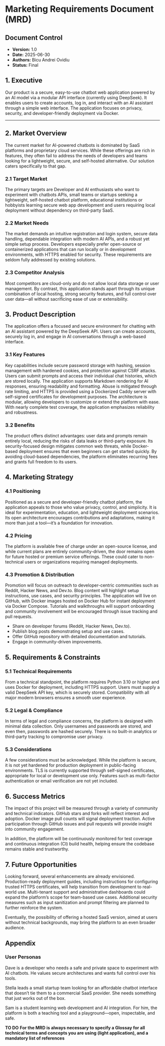 # Marketing Requirements Document (MRD)

## Document Control

- **Version:** 1.0
- **Date:** 2025-06-30
- **Authors:** Bicu Andrei Ovidiu
- **Status:** Final

## 1. Executive

Our product is a secure, easy-to-use chatbot web application powered by an AI model via a modular API interface (currently using DeepSeek). It enables users to create accounts, log in, and interact with an AI assistant through a simple web interface. The application focuses on privacy, security, and developer-friendly deployment via Docker.

---

## 2. Market Overview

The current market for AI-powered chatbots is dominated by SaaS platforms and proprietary cloud services. While these offerings are rich in features, they often fail to address the needs of developers and teams looking for a lightweight, secure, and self-hosted alternative. Our solution caters specifically to that gap.

### 2.1 Target Market

The primary targets are Developer and AI enthusiasts who want to experiment with chatbots APIs, small teams or startups seeking a lightweight, self-hosted chatbot platform, educational institutions or hobbyists learning secure web app development and users requiring local deployment without dependency on third-party SaaS.

### 2.2 Market Needs

The market demands an intuitive registration and login system, secure data handling, dependable integration with modern AI APIs, and a robust yet simple setup process. Developers especially prefer open-source or containerized applications that can run locally or in development environments, with HTTPS enabled for security. These requirements are seldom fully addressed by existing solutions.

### 2.3 Competitor Analysis

Most competitors are cloud-only and do not allow local data storage or user management. By contrast, this application stands apart through its unique combination of local hosting, strong security features, and full control over user data—all without sacrificing ease of use or extensibility.

## 3. Product Description

The application offers a focused and secure environment for chatting with an AI assistant powered by the DeepSeek API. Users can create accounts, securely log in, and engage in AI conversations through a web-based interface.

### 3.1 Key Features

Key capabilities include secure password storage with hashing, session management with hardened cookies, and protection against CSRF attacks. Users can submit prompts and access their individual chat histories, which are stored locally. The application supports Markdown rendering for AI responses, ensuring readability and formatting. Abuse is mitigated through rate limiting, and HTTPS is provided using a Dockerized Caddy server with self-signed certificates for development purposes. The architecture is modular, allowing developers to customize or extend the platform with ease. With nearly complete test coverage, the application emphasizes reliability and robustness.

### 3.2 Benefits

The product offers distinct advantages: user data and prompts remain entirely local, reducing the risks of data leaks or third-party exposure. Its security-focused design mitigates common web threats, while Docker-based deployment ensures that even beginners can get started quickly. By avoiding cloud-based dependencies, the platform eliminates recurring fees and grants full freedom to its users.

## 4. Marketing Strategy

### 4.1 Positioning

Positioned as a secure and developer-friendly chatbot platform, the application appeals to those who value privacy, control, and simplicity. It is ideal for experimentation, education, and lightweight deployment scenarios. Its open architecture encourages contributions and adaptations, making it more than just a tool—it’s a foundation for innovation.

### 4.2 Pricing

The platform is available free of charge under an open-source license, and while current plans are entirely community-driven, the door remains open for future hosted or premium service offerings. These could cater to non-technical users or organizations requiring managed deployments.

### 4.3 Promotion & Distribution

Promotion will focus on outreach to developer-centric communities such as Reddit, Hacker News, and Dev.to. Blog content will highlight setup instructions, use cases, and security principles. The application will live on GitHub, with Docker images hosted on Docker Hub for instant deployment via Docker Compose. Tutorials and walkthroughs will support onboarding and community involvement will be encouraged through issue tracking and pull requests.

- Share on developer forums (Reddit, Hacker News, Dev.to).
- Publish blog posts demonstrating setup and use cases.
- Offer GitHub repository with detailed documentation and tutorials.
- Engage in community-driven improvements.

## 5. Requirements & Constraints

### 5.1 Technical Requirements

From a technical standpoint, the platform requires Python 3.10 or higher and uses Docker for deployment, including HTTPS support. Users must supply a valid DeepSeek API key, which is securely stored. Compatibility with all major modern browsers ensures a smooth user experience.

### 5.2 Legal & Compliance

In terms of legal and compliance concerns, the platform is designed with minimal data collection. Only usernames and passwords are stored, and even then, passwords are hashed securely. There is no built-in analytics or third-party tracking to compromise user privacy.

### 5.3 Considerations

A few considerations must be acknowledged. While the platform is secure, it is not yet hardened for production deployment in public-facing environments. TLS is currently supported through self-signed certificates, appropriate for local or development use only. Features such as multi-factor authentication or email verification are not yet included.

## 6. Success Metrics

The impact of this project will be measured through a variety of community and technical indicators. GitHub stars and forks will reflect interest and adoption. Docker image pull counts will signal deployment traction. Active participation through GitHub issues and pull requests will provide insight into community engagement.

In addition, the platform will be continuously monitored for test coverage and continuous integration (CI) build health, helping ensure the codebase remains stable and trustworthy.

## 7. Future Opportunities

Looking forward, several enhancements are already envisioned. Production-ready deployment guides, including instructions for configuring trusted HTTPS certificates, will help transition from development to real-world use. Multi-tenant support and administrative dashboards could expand the platform’s scope for team-based use cases. Additional security measures such as input sanitization and prompt filtering are planned to further reinforce the system.

Eventually, the possibility of offering a hosted SaaS version, aimed at users without technical backgrounds, may bring the platform to an even broader audience.

## Appendix

### User Personas

Dave is a developer who needs a safe and private space to experiment with AI chatbots. He values secure architectures and wants full control over his tools.

Stella leads a small startup team looking for an affordable chatbot interface that doesn’t tie them to a commercial SaaS provider. She needs something that just works out of the box.

Sam is a student learning web development and AI integration. For him, the platform is both a teaching tool and a playground—open, inspectable, and safe.

**TO DO** 
**For the MRD is always necessary to specify a Glossay for all technical terms and concepts you are using (light application), and a mandatory list of references** 